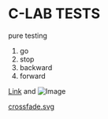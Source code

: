 C-LAB TESTS
====
pure testing

1. go
2. stop
3. backward
4. forward

[Link](url) and ![Image](src)

[crossfade.svg](crossfade.svg)
